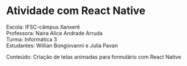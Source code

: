 # Atividade com React Native

Escola: IFSC-câmpus Xanxerê                                                                                                                                     
Professora: Naira Alice Andrade Arruda                                                                                                                              
Turma: Informática 3                                                                                                                                                   
Estudantes: Willian Bongiovanni e Julia Pavan                                                                                                                    
                                                                               
Conteúdo: Criação de telas animadas para formulário com React Native
